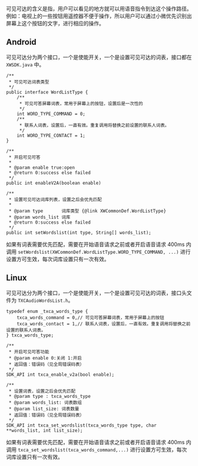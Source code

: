 可见可达的含义是指，用户可以看见的地方就可以用语音指令到达这个操作路径。例如：电视上的一些按钮用遥控器不便于操作，所以用户可以通过小微优先识别出屏幕上这个按钮的文字，进行相应的操作。

## Android
可见可达分为两个接口，一个是使能开关，一个是设置可见可达的词表，接口都在 `XWSDK.java` 中。

```
/**
 * 可见可达词表类型
 */
public interface WordListType {
    /**
     * 可见可答屏幕词表，常用于屏幕上的按钮，设置后是一次性的
     */
    int WORD_TYPE_COMMAND = 0;
    /**
     * 联系人词表，设置后，一直有效。重复调用将替换之前设置的联系人词表。
     */
    int WORD_TYPE_CONTACT = 1;
}
    
/**
 * 开启可见可答
 *
 * @param enable true:open
 * @return 0:success else failed
 */
public int enableV2A(boolean enable)

/**
 * 设置可见可达词库列表，设置之后会优先匹配
 *
 * @param type       词库类型 {@link XWCommonDef.WordListType}
 * @param words_list 词库
 * @return 0:success else failed
 */
public int setWordslist(int type, String[] words_list);
```

如果有词表需要优先匹配，需要在开始语音请求之前或者开启语音请求 400ms 内调用 `setWordslist(XWCommonDef.WordListType.WORD_TYPE_COMMAND, ...)` 进行设置方可生效，每次词库设置只有一次有效。

## Linux

可见可达分为两个接口，一个是使能开关，一个是设置可见可达的词表，接口头文件为 `TXCAudioWordsList.h`。

```
typedef enum _txca_words_type {
    txca_words_command = 0,// 可见可答屏幕词表，常用于屏幕上的按钮
    txca_words_contact = 1,// 联系人词表，设置后，一直有效。重复调用将替换之前设置的联系人词表。
} txca_words_type;

/**
 * 开启可见可答功能
 * @param enable 0:关闭 1:开启
 * 返回值：错误码（见全局错误码表）
 */
SDK_API int txca_enable_v2a(bool enable);

/**
 * 设置词表，设置之后会优先匹配
 * @param type : txca_words_type
 * @param words_list: 词表数组
 * @param list_size: 词表数量
 * 返回值：错误码（见全局错误码表）
 */
SDK_API int txca_set_wordslist(txca_words_type type, char **words_list, int list_size);
```

如果有词表需要优先匹配，需要在开始语音请求之前或者开启语音请求 400ms 内调用 `txca_set_wordslist(txca_words_command,...)` 进行设置方可生效，每次词库设置只有一次有效。
